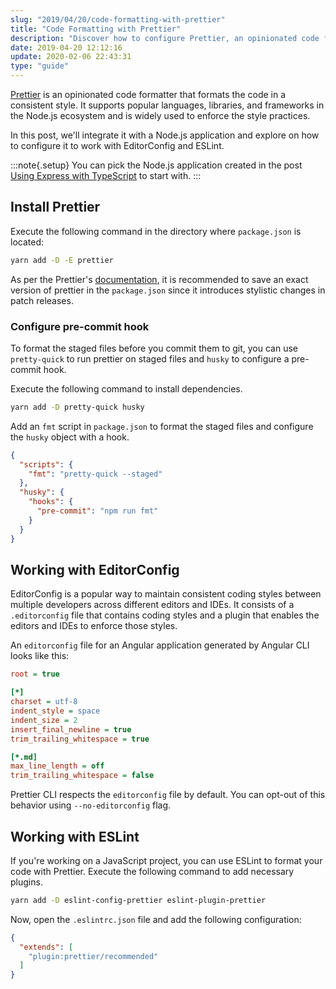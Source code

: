 ```yaml
---
slug: "2019/04/20/code-formatting-with-prettier"
title: "Code Formatting with Prettier"
description: "Discover how to configure Prettier, an opinionated code formatter, to ensure consistent code styling. Integrate it with EditorConfig and ESLint to enforce style practices."
date: 2019-04-20 12:12:16
update: 2020-02-06 22:43:31
type: "guide"
---
```


[Prettier](https://prettier.io) is an opinionated code formatter that formats the code in a consistent style. It supports popular languages, libraries, and frameworks in the Node.js ecosystem and is widely used to enforce the style practices. 

In this post, we'll integrate it with a Node.js application and explore on how to configure it to work with EditorConfig and ESLint. 

:::note{.setup}
You can pick the Node.js application created in the post [Using Express with TypeScript](/post/2019/01/12/using-express-with-typescript/) to start with.
:::

## Install Prettier

Execute the following command in the directory where `package.json` is located:

```sh
yarn add -D -E prettier
```

As per the Prettier's [documentation](https://prettier.io/docs/en/install.html), it is recommended to save an exact version of prettier in the `package.json` since it introduces stylistic changes in patch releases.

### Configure pre-commit hook

To format the staged files before you commit them to git, you can use `pretty-quick` to run prettier on staged files and `husky` to configure a pre-commit hook.

Execute the following command to install dependencies.

```sh
yarn add -D pretty-quick husky
```

Add an `fmt` script in `package.json` to format the staged files and configure the `husky` object with a hook.

```json {3, 7}
{
  "scripts": {
    "fmt": "pretty-quick --staged"
  },
  "husky": {
    "hooks": {
      "pre-commit": "npm run fmt"
    }
  }
}
```

## Working with EditorConfig

EditorConfig is a popular way to maintain consistent coding styles between multiple developers across different editors and IDEs. It consists of a `.editorconfig` file that contains coding styles and a plugin that enables the editors and IDEs to enforce those styles.

An `editorconfig` file for an Angular application generated by Angular CLI looks like this:

```ini
root = true

[*]
charset = utf-8
indent_style = space
indent_size = 2
insert_final_newline = true
trim_trailing_whitespace = true

[*.md]
max_line_length = off
trim_trailing_whitespace = false
```

Prettier CLI respects the `editorconfig` file by default. You can opt-out of this behavior using `--no-editorconfig` flag.

## Working with ESLint

If you're working on a JavaScript project, you can use ESLint to format your code with Prettier. Execute the following command to add necessary plugins.

```sh
yarn add -D eslint-config-prettier eslint-plugin-prettier
```

Now, open the `.eslintrc.json` file and add the following configuration:

```json
{
  "extends": [
    "plugin:prettier/recommended"
  ]
}
```

